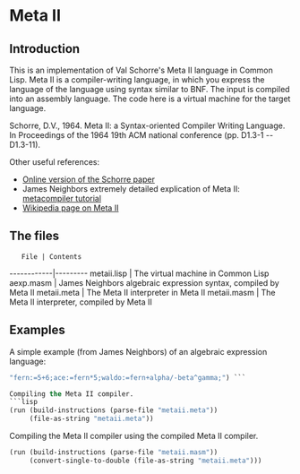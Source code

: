 # Meta II

## Introduction

This is an implementation of Val Schorre's Meta II language in Common
Lisp. Meta II is a compiler-writing language, in which you express the
language of the language using syntax similar to BNF. The input is
compiled into an assembly language. The code here is a virtual machine
for the target language.

Schorre, D.V., 1964. Meta II: a Syntax-oriented Compiler Writing
Language. In Proceedings of the 1964 19th ACM national conference (pp.
D1.3-1 -- D1.3-11).

Other useful references:
* [Online version of the Schorre paper](http://www.chilton-computing.org.uk/acl/literature/reports/p025.htm)
* James Neighbors extremely detailed explication of Meta II: [metacompiler tutorial](http://www.bayfronttechnologies.com/mc_tutorial.html)
* [Wikipedia page on Meta II](https://en.wikipedia.org/wiki/META_II)

## The files

       File | Contents
------------|---------
metaii.lisp | The virtual machine in Common Lisp
aexp.masm   | James Neighbors algebraic expression syntax, compiled by Meta II
metaii.meta | The Meta II interpreter in Meta II
metaii.masm | The Meta II interpreter, compiled by Meta II

## Examples

A simple example (from James Neighbors) of an algebraic expression
language:
```lisp (run (build-instructions (parse-file "aexp.meta"))
"fern:=5+6;ace:=fern*5;waldo:=fern+alpha/-beta^gamma;") ```

Compiling the Meta II compiler.
```lisp
(run (build-instructions (parse-file "metaii.meta"))
     (file-as-string "metaii.meta"))
```

Compiling the Meta II compiler using the compiled Meta II compiler.
```lisp
(run (build-instructions (parse-file "metaii.masm"))
     (convert-single-to-double (file-as-string "metaii.meta")))
```
